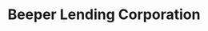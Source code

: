 ---
title: "Beeper Lending Corporation"
url: /batangas-city/beeper-lending-corporation/
shop: pawnbroker
---